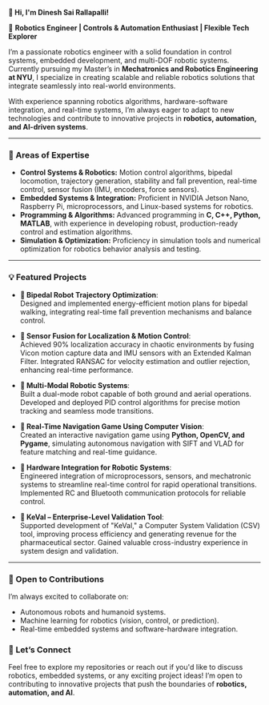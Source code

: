 **👋 Hi, I'm Dinesh Sai Rallapalli!**

🔧 **Robotics Engineer | Controls & Automation Enthusiast | Flexible Tech Explorer**

I’m a passionate robotics engineer with a solid foundation in control systems, embedded development, and multi-DOF robotic systems. Currently pursuing my Master’s in **Mechatronics and Robotics Engineering at NYU**, I specialize in creating scalable and reliable robotics solutions that integrate seamlessly into real-world environments.

With experience spanning robotics algorithms, hardware-software integration, and real-time systems, I’m always eager to adapt to new technologies and contribute to innovative projects in **robotics, automation, and AI-driven systems**.

---

### **🚀 Areas of Expertise**
- **Control Systems & Robotics:** Motion control algorithms, bipedal locomotion, trajectory generation, stability and fall prevention, real-time control, sensor fusion (IMU, encoders, force sensors).
- **Embedded Systems & Integration:** Proficient in NVIDIA Jetson Nano, Raspberry Pi, microprocessors, and Linux-based systems for robotics.
- **Programming & Algorithms:** Advanced programming in **C, C++, Python, MATLAB**, with experience in developing robust, production-ready control and estimation algorithms.
- **Simulation & Optimization:** Proficiency in simulation tools and numerical optimization for robotics behavior analysis and testing.

---

### **💡 Featured Projects**
- **📍 Bipedal Robot Trajectory Optimization**:  
  Designed and implemented energy-efficient motion plans for bipedal walking, integrating real-time fall prevention mechanisms and balance control.

- **📍 Sensor Fusion for Localization & Motion Control**:  
  Achieved 90% localization accuracy in chaotic environments by fusing Vicon motion capture data and IMU sensors with an Extended Kalman Filter. Integrated RANSAC for velocity estimation and outlier rejection, enhancing real-time performance.

- **📍 Multi-Modal Robotic Systems**:  
  Built a dual-mode robot capable of both ground and aerial operations. Developed and deployed PID control algorithms for precise motion tracking and seamless mode transitions.

- **📍 Real-Time Navigation Game Using Computer Vision**:  
  Created an interactive navigation game using **Python, OpenCV, and Pygame**, simulating autonomous navigation with SIFT and VLAD for feature matching and real-time guidance.

- **📍 Hardware Integration for Robotic Systems**:  
  Engineered integration of microprocessors, sensors, and mechatronic systems to streamline real-time control for rapid operational transitions. Implemented RC and Bluetooth communication protocols for reliable control.

- **📍 KeVal – Enterprise-Level Validation Tool**:  
  Supported development of "KeVal," a Computer System Validation (CSV) tool, improving process efficiency and generating revenue for the pharmaceutical sector. Gained valuable cross-industry experience in system design and validation.

---

### **🌱 Open to Contributions**
I’m always excited to collaborate on:
- Autonomous robots and humanoid systems.
- Machine learning for robotics (vision, control, or prediction).
- Real-time embedded systems and software-hardware integration.

### **💬 Let’s Connect**
Feel free to explore my repositories or reach out if you'd like to discuss robotics, embedded systems, or any exciting project ideas! I’m open to contributing to innovative projects that push the boundaries of **robotics, automation, and AI**.
